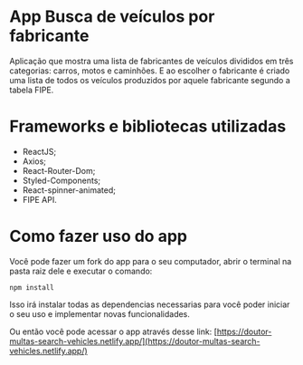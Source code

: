 # App Busca de veículos por fabricante

Aplicação que mostra uma lista de fabricantes de veículos divididos em três categorias: carros, motos e caminhões. E ao escolher o fabricante é criado uma lista de todos os veículos produzidos por aquele fabricante segundo a tabela FIPE.

# Frameworks e bibliotecas utilizadas

- ReactJS;
- Axios;
- React-Router-Dom;
- Styled-Components;
- React-spinner-animated;
- FIPE API.

# Como fazer uso do app

Você pode fazer um fork do app para o seu computador, abrir o terminal na pasta raiz dele e executar o comando:
```
npm install
```
Isso irá instalar todas as dependencias necessarias para você poder iniciar o seu uso e implementar novas funcionalidades.

Ou então você pode acessar o app através desse link: [https://doutor-multas-search-vehicles.netlify.app/](https://doutor-multas-search-vehicles.netlify.app/)